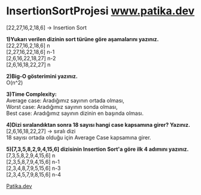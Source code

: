 # InsertionSortProjesi www.patika.dev
[22,27,16,2,18,6] -> Insertion Sort

**1)Yukarı verilen dizinin sort türüne göre aşamalarını yazınız.** <br/>
[22,27,16,2,18,6]    n <br/>
[2,27,16,22,18,6]    n-1 <br/>
[2,6,16,22,18,27]    n-2 <br/>
[2,6,16,18,22,27]    n



**2)Big-O gösterimini yazınız.** <br/>
O(n^2)


**3)Time Complexity:** <br/>
Average case: Aradığımız sayının ortada olması, <br/>
Worst case: Aradığımız sayının sonda olması, <br/>
Best case: Aradığımız sayının dizinin en başında olması. 


**4)Dizi sıralandıktan sonra 18 sayısı hangi case kapsamına girer? Yazınız.** <br/>
[2,6,16,18,22,27] -> sıralı dizi <br/>
18 sayısı ortada olduğu için Average Case kapsamına girer.


**5)[7,3,5,8,2,9,4,15,6] dizisinin Insertion Sort'a göre ilk 4 adımını yazınız.** <br/>
[7,3,5,8,2,9,4,15,6]    n <br/>
[2,3,5,8,7,9,4,15,6]    n-1 <br/>
[2,3,4,8,7,9,5,15,6]    n-3 <br/>
[2,3,4,5,7,9,8,15,6]    n-4 <br/>

[Patika.dev](www.patika.dev)
